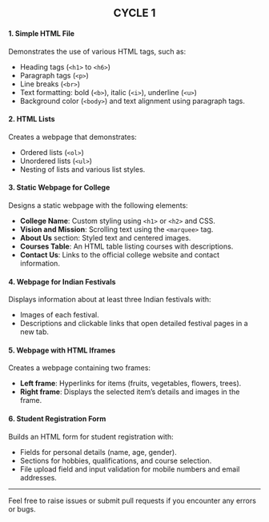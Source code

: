 <h2 align="center">
  <strong>CYCLE 1</strong>  
</h2>

#### 1. Simple HTML File  
Demonstrates the use of various HTML tags, such as:
- Heading tags (`<h1>` to `<h6>`)
- Paragraph tags (`<p>`)
- Line breaks (`<br>`)
- Text formatting: bold (`<b>`), italic (`<i>`), underline (`<u>`)
- Background color (`<body>`) and text alignment using paragraph tags.

#### 2. HTML Lists  
Creates a webpage that demonstrates:
- Ordered lists (`<ol>`)
- Unordered lists (`<ul>`)
- Nesting of lists and various list styles.

#### 3. Static Webpage for College  
Designs a static webpage with the following elements:
- **College Name**: Custom styling using `<h1>` or `<h2>` and CSS.
- **Vision and Mission**: Scrolling text using the `<marquee>` tag.
- **About Us** section: Styled text and centered images.
- **Courses Table**: An HTML table listing courses with descriptions.
- **Contact Us**: Links to the official college website and contact information.

#### 4. Webpage for Indian Festivals  
Displays information about at least three Indian festivals with:
- Images of each festival.
- Descriptions and clickable links that open detailed festival pages in a new tab.

#### 5. Webpage with HTML Iframes  
Creates a webpage containing two frames:
- **Left frame**: Hyperlinks for items (fruits, vegetables, flowers, trees).
- **Right frame**: Displays the selected item’s details and images in the frame.

#### 6. Student Registration Form  
Builds an HTML form for student registration with:
- Fields for personal details (name, age, gender).
- Sections for hobbies, qualifications, and course selection.
- File upload field and input validation for mobile numbers and email addresses.

---

Feel free to raise issues or submit pull requests if you encounter any errors or bugs.
